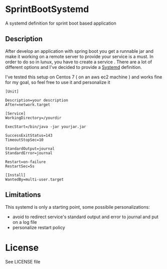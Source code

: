 # SprintBootSystemd

A systemd definition for sprint boot based application

## Description

After develop an application with spring boot you get a runnable jar and make it working on a remote server to provide your service is a must. In order to do so in lunux, you have to create a service . There are a lot of different options and I've decided to provide a [Systemd](https://en.wikipedia.org/wiki/Systemd) definition.

I've tested this setup on Centos 7 ( on an aws ec2 machine ) and works fine for my goal, so feel free to use it and personalize it


	[Unit]

	Description=your description
	After=network.target

	[Service]
	WorkingDirectory=/yourdir

	ExecStart=/bin/java -jar yourjar.jar

	SuccessExitStatus=143
	TimeoutStopSec=10

	StandardOutput=journal
	StandardError=journal

	Restart=on-failure
	RestartSec=5s

	[Install]
	WantedBy=multi-user.target

## Limitations

This systemd is only a starting point, some possibile personalizations:

- avoid to redirect service's standard output and error to journal and put on a log file
- personalize restart policy

# License

See LICENSE file



